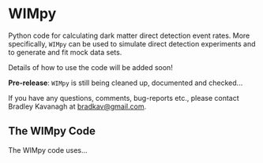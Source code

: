 # WIMpy

Python code for calculating dark matter direct detection event rates. More specifically, `WIMpy` can be used to simulate direct detection experiments and to generate and fit mock data sets. 

Details of how to use the code will be added soon!

**Pre-release**: `WIMpy` is still being cleaned up, documented and checked...

If you have any questions, comments, bug-reports etc., please contact Bradley Kavanagh at bradkav@gmail.com.

## The WIMpy Code

The WIMpy code uses...